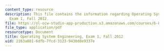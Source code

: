 ```yaml
---
content_type: resource
description: This file contains the information regarding Operating System Engineering,
  Exam 1, Fall 2012.
file: https://ol-ocw-studio-app-production.s3.amazonaws.com/courses/6-828-operating-system-engineering-fall-2012/2163a0816dfb7fcd31239430d8e9337e_MIT6_828F12_q12.pdf
file_type: application/pdf
resourcetype: Document
title: Operating System Engineering, Exam 1, Fall 2012
uid: 2163a081-6dfb-7fcd-3123-9430d8e9337e
---
```

